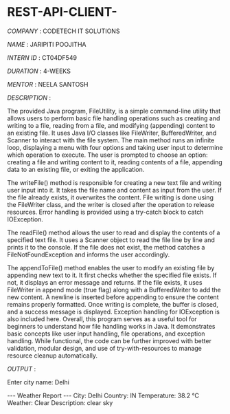 # REST-API-CLIENT-

*COMPANY* : CODETECH IT SOLUTIONS

*NAME* : JARIPITI POOJITHA

*INTERN ID* : CT04DF549

*DURATION* : 4-WEEKS

*MENTOR* : NEELA SANTOSH

*DESCRIPTION* :

The provided Java program, FileUtility, is a simple command-line utility that allows users to perform basic file handling operations such as creating and writing to a file, reading from a file, and modifying (appending) content to an existing file. It uses Java I/O classes like FileWriter, BufferedWriter, and Scanner to interact with the file system. The main method runs an infinite loop, displaying a menu with four options and taking user input to determine which operation to execute. The user is prompted to choose an option: creating a file and writing content to it, reading contents of a file, appending data to an existing file, or exiting the application.

The writeFile() method is responsible for creating a new text file and writing user input into it. It takes the file name and content as input from the user. If the file already exists, it overwrites the content. File writing is done using the FileWriter class, and the writer is closed after the operation to release resources. Error handling is provided using a try-catch block to catch IOException.

The readFile() method allows the user to read and display the contents of a specified text file. It uses a Scanner object to read the file line by line and prints it to the console. If the file does not exist, the method catches a FileNotFoundException and informs the user accordingly.

The appendToFile() method enables the user to modify an existing file by appending new text to it. It first checks whether the specified file exists. If not, it displays an error message and returns. If the file exists, it uses FileWriter in append mode (true flag) along with a BufferedWriter to add the new content. A newline is inserted before appending to ensure the content remains properly formatted. Once writing is complete, the buffer is closed, and a success message is displayed. Exception handling for IOException is also included here.
Overall, this program serves as a useful tool for beginners to understand how file handling works in Java. It demonstrates basic concepts like user input handling, file operations, and exception handling. While functional, the code can be further improved with better validation, modular design, and use of try-with-resources to manage resource cleanup automatically.

*OUTPUT* :

Enter city name: Delhi

--- Weather Report ---
City: Delhi
Country: IN
Temperature: 38.2 °C
Weather: Clear
Description: clear sky 


